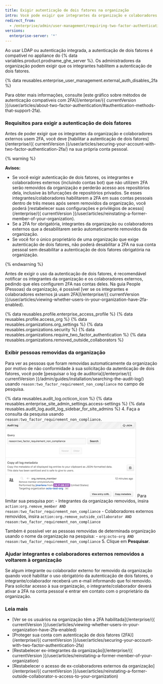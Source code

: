 ```yaml
---
title: Exigir autenticação de dois fatores na organização
intro: Você pode exigir que integrantes da organização e colaboradores externos habilitem a autenticação de dois fatores em suas contas pessoais para dificultar o acesso de elementos mal-intencionados a repositórios e configurações da organização.
redirect_from:
  - /enterprise/admin/user-management/requiring-two-factor-authentication-for-an-organization
versions:
  enterprise-server: '*'
---
```


Ao usar LDAP ou autenticação integrada, a autenticação de dois fatores é compatível no appliance do {% data variables.product.prodname_ghe_server %}. Os administradores da organização podem exigir que os integrantes habilitem a autenticação de dois fatores.

{% data reusables.enterprise_user_management.external_auth_disables_2fa %}

Para obter mais informações, consulte [este gráfico sobre métodos de autenticação compatíveis com 2FA](/enterprise/{{ currentVersion }}/user/articles/about-two-factor-authentication/#authentication-methods-that-support-2fa).

### Requisitos para exigir a autenticação de dois fatores

Antes de poder exigir que os integrantes da organização e colaboradores externos usem 2FA, você deve [habilitar a autenticação de dois fatores](/enterprise/{{ currentVersion }}/user/articles/securing-your-account-with-two-factor-authentication-2fa/) na sua própria conta pessoal.

{% warning %}

**Avisos:**

- Se você exigir autenticação de dois fatores, os integrantes e colaboradores externos (incluindo contas bot) que não utilizem 2FA serão removidos da organização e perderão acesso aos repositórios dela, inclusive às bifurcações de repositórios privados. Se esses integrantes/colaboradores habilitarem a 2FA em suas contas pessoais dentro de três meses após serem removidos da organização, você poderá [restabelecer suas configurações e privilégios de acesso](/enterprise/{{ currentVersion }}/user/articles/reinstating-a-former-member-of-your-organization).
- Se a 2FA for obrigatória, integrantes da organização ou colaboradores externos que a desabilitarem serão automaticamente removidos da organização.
- Se você for o único proprietário de uma organização que exige autenticação de dois fatores, não poderá desabilitar a 2FA na sua conta pessoal sem desabilitar a autenticação de dois fatores obrigatória na organização.

{% endwarning %}

Antes de exigir o uso da autenticação de dois fatores, é recomendável notificar os integrantes da organização e os colaboradores externos, pedindo que eles configurem 2FA nas contas deles. Na guia People (Pessoas) da organização, é possível [ver se os integrantes e colaboradores externos já usam 2FA](/enterprise/{{ currentVersion }}/user/articles/viewing-whether-users-in-your-organization-have-2fa-enabled).

{% data reusables.profile.enterprise_access_profile %}
{% data reusables.profile.access_org %}
{% data reusables.organizations.org_settings %}
{% data reusables.organizations.security %}
{% data reusables.organizations.require_two_factor_authentication %}
{% data reusables.organizations.removed_outside_collaborators %}

### Exibir pessoas removidas da organização

Para ver as pessoas que foram removidas automaticamente da organização por motivo de não conformidade à sua solicitação da autenticação de dois fatores, você pode [pesquisar o log de auditoria](/enterprise/{{ currentVersion }}/admin/guides/installation/searching-the-audit-log/) usando `reason:two_factor_requirement_non_compliance` no campo de pesquisa.

{% data reusables.audit_log.octicon_icon %}
{% data reusables.enterprise_site_admin_settings.access-settings %}
{% data reusables.audit_log.audit_log_sidebar_for_site_admins %}
4. Faça a consulta da pesquisa usando `reason:two_factor_requirement_non_compliance`. ![Evento de log de auditoria de ferramentas de equipe mostrando usuário removido por motivo de não conformidade com 2FA](/assets/images/help/2fa/2fa_noncompliance_stafftools_audit_log_search.png) Para limitar sua pesquisa por:
    - Integrantes da organização removidos, insira `action:org.remove_member AND reason:two_factor_requirement_non_compliance`
    - Colaboradores externos removidos, insira `action:org.remove_outside_collaborator AND reason:two_factor_requirement_non_compliance`

  Também é possível ver as pessoas removidas de determinada organização usando o nome da organização na pesquisa:
    - `org:octo-org AND reason:two_factor_requirement_non_compliance`
5. Clique em **Pesquisar**.

### Ajudar integrantes e colaboradores externos removidos a voltarem à organização

Se algum integrante ou colaborador externo for removido da organização quando você habilitar o uso obrigatório da autenticação de dois fatores, o integrante/colaborador receberá um e-mail informando que foi removido. Para solicitar acesso à sua organização, o integrante/colaborador deverá ativar a 2FA na conta pessoal e entrar em contato com o proprietário da organização.

### Leia mais

- [Ver se os usuários na organização têm a 2FA habilitada](/enterprise/{{ currentVersion }}/user/articles/viewing-whether-users-in-your-organization-have-2fa-enabled)
- [Proteger sua conta com autenticação de dois fatores (2FA)](/enterprise/{{ currentVersion }}/user/articles/securing-your-account-with-two-factor-authentication-2fa)
- [Restabelecer ex-integrantes da organização](/enterprise/{{ currentVersion }}/user/articles/reinstating-a-former-member-of-your-organization)
- [Restabelecer o acesso de ex-colaboradores externos da organização](/enterprise/{{ currentVersion }}/user/articles/reinstating-a-former-outside-collaborator-s-access-to-your-organization)

